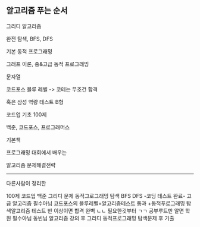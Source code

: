## 알고리즘 푸는 순서



그리디 알고리즘

완전 탐색, BFS, DFS

기본 동적 프로그래밍



그래프 이론, 중&고급 동적 프로그래밍

문자열



코드포스 블루 레벨 -> 코테는 무조건 합격

혹은 삼성 역량 테스트 B형



코드업 기초 100제

백준, 코드포스, 프로그래머스



기본책

프로그래밍 대회에서 배우는

알고리즘 문제해결전략



---

다른사람이 정리한

100제 코드업
백준 그리디 문제 동적그로그래밍 
탐색 BFS DFS
-코딩 테스트 완료-
고급 알고리즘 필수아님
코드포스의 블루레벨=알고리즘테스트 통과
+동적푸로그래밍 탐색알고리즘 
테스트 반 이상이면 합격 
완벽 ㄴㄴ 필요한것부터 ㄱㄱ
공부루트만 알면 학원 필수아님
동빈님 알고리즘 강의 후 그리디 동적프로그래밍 탐색문제 후 기출